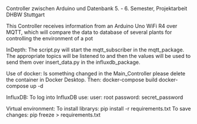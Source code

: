 Controller zwischen Arduino und Datenbank
5. - 6. Semester, Projektarbeit DHBW Stuttgart

This Controller receives information from an Arduino Uno WiFi R4 over MQTT, which will compare the data to database of several plants for controlling the environment of a pot

InDepth:
The script.py will start the mqtt_subscriber in the mqtt_package. The appropriate topics will be listened to and then the values will be used to send them over insert_data.py in the influxdb_package.

Use of docker:
Is something changed in the Main_Controller please delete the container in Docker Desktop. Then:
docker-compose build
docker-compose up -d

InfluxDB:
To log into InfluxDB use:
user: root
password: secret_password

Virtual environment:
To install librarys: pip install -r requirements.txt
To save changes: pip freeze > requirements.txt

